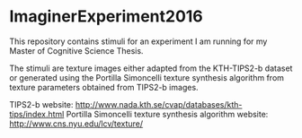 # ImaginerExperiment2016

This repository contains stimuli for an experiment I am running for my Master of Cognitive Science Thesis. 

The stimuli are texture images either adapted from the KTH-TIPS2-b dataset or generated using the Portilla Simoncelli texture synthesis algorithm from texture parameters obtained from TIPS2-b images.

TIPS2-b website: http://www.nada.kth.se/cvap/databases/kth-tips/index.html
Portilla Simoncelli texture synthesis algorithm website: http://www.cns.nyu.edu/lcv/texture/
